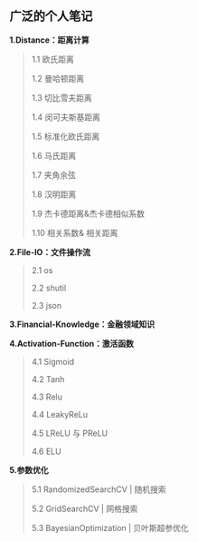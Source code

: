 ## 广泛的个人笔记

**1.Distance：距离计算**

>1.1 欧氏距离
>
>1.2 曼哈顿距离
>
>1.3 切比雪夫距离
>
>1.4 闵可夫斯基距离
>
>1.5 标准化欧氏距离
>
>1.6 马氏距离
>
>1.7 夹角余弦
>
>1.8 汉明距离
>
>1.9 杰卡德距离&杰卡德相似系数
>
>1.10 相关系数& 相关距离

**2.File-IO：文件操作流**

>2.1 os
>
>2.2 shutil
>
>2.3 json

**3.Financial-Knowledge：金融领域知识**

**4.Activation-Function：激活函数**
>4.1 Sigmoid
>
>4.2 Tanh
>
>4.3 Relu
>
>4.4 LeakyReLu
>
>4.5 LReLU 与 PReLU
>
>4.6 ELU
>

**5.参数优化**
>5.1 RandomizedSearchCV | 随机搜索
>
>5.2 GridSearchCV | 网格搜索
>
>5.3 BayesianOptimization | 贝叶斯超参优化
>





